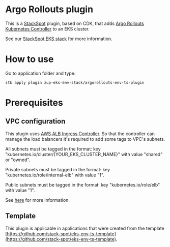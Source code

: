 # Argo Rollouts plugin

This is a [StackSpot](https://docs.stackspot.com) plugin, based on CDK, that adds [Argo Rollouts Kubernetes Controller](https://argoproj.github.io/argo-rollouts/) to an EKS cluster.

See our [StackSpot EKS stack](https://github.com/stack-spot/zup-eks-env-stack) for more information.

# How to use

Go to application folder and type:

```
stk apply plugin zup-eks-env-stack/argorollouts-env-ts-plugin
```

# Prerequisites

## VPC configuration

This plugin uses [AWS ALB Ingress Controller](https://github.com/kubernetes-sigs/aws-load-balancer-controller). So that the controller can manage the load balancers it's required to add some tags to VPC's subnets.

All subnets must be tagged in the format: key "kubernetes.io/cluster/{YOUR_EKS_CLUSTER_NAME}" with value "shared" or "owned".

Private subnets must be tagged in the format: key "kubernetes.io/role/internal-elb" with value "1".

Public subnets must be tagged in the format: key "kubernetes.io/role/elb" with value "1".

See [here](https://docs.aws.amazon.com/eks/latest/userguide/alb-ingress.html) for more information.

## Template

This plugin is applicable in applications that were created from the template [https://github.com/stack-spot/eks-env-ts-template](https://github.com/stack-spot/eks-env-ts-template).
